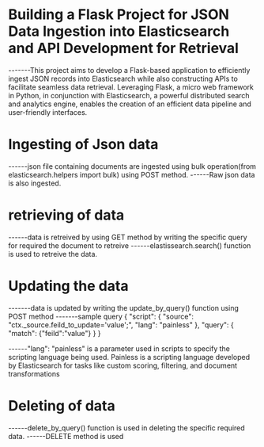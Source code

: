 # Building a Flask Project for JSON Data Ingestion into Elasticsearch and API Development for Retrieval
-------This project aims to develop a Flask-based application to efficiently ingest JSON records into Elasticsearch while also constructing APIs to facilitate seamless data retrieval.
Leveraging Flask, a micro web framework in Python, in conjunction with Elasticsearch, a powerful distributed search and analytics engine, enables the creation of an efficient data pipeline and user-friendly interfaces.

# Ingesting of Json data
------json file containing documents are ingested using bulk operation(from elasticsearch.helpers import bulk) using POST method.
------Raw json data is also ingested.

# retrieving of data
------data is retreived by using GET method by writing the specific query for required the document to retreive
------elastissearch.search() function is used to retreive the data.

# Updating the data 
-------data is updated by writing the update_by_query() function using POST method
-------sample query
                      {
  "script": {
    "source": "ctx._source.feild_to_update='value';",
    "lang": "painless"
  },
  "query": {
    "match": {"feild":"value"}
  }
}

------"lang": "painless" is a parameter used in scripts to specify the scripting language being used. 
Painless is a scripting language developed by Elasticsearch for tasks like custom scoring, filtering, and document transformations


# Deleting of data 
------delete_by_query() function is used in deleting the specific required data.
------DELETE method is used


